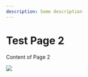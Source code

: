 ```yaml
---
description: Some description
---
```


# Test Page 2

Content of Page 2

![](.gitbook/assets/big\_insane.jpg)

